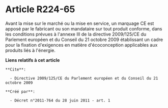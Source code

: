 # Article R224-65

Avant la mise sur le marché ou la mise en service, un marquage CE est apposé par le fabricant ou son mandataire sur tout
produit conforme, dans les conditions prévues à l'annexe III de la directive 2009/125/CE du Parlement européen et du Conseil
du 21 octobre 2009 établissant un cadre pour la fixation d'exigences en matière d'écoconception applicables aux produits liés
à l'énergie.

**Liens relatifs à cet article**

	**Cite**:

	  - Directive 2009/125/CE du Parlement européen et du Conseil du 21 octobre 2009

	**Créé par**:

	  - Décret n°2011-764 du 28 juin 2011 - art. 1
